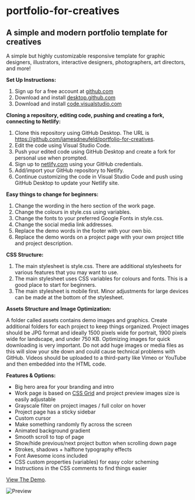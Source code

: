 # portfolio-for-creatives
## A simple and modern portfolio template for creatives
 
A simple but highly customizable responsive template for graphic designers, illustrators, interactive designers, photographers, art directors, and more!

**Set Up Instructions:**

1. Sign up for a free account at [github.com](https://github.com/)
2. Download and install [desktop.github.com](https://desktop.github.com/)
3. Download and install [code.visualstudio.com](https://code.visualstudio.com/)

**Cloning a repository, editing code, pushing and creating a fork, connecting to Netlify:**

1. Clone this repository using GitHub Desktop. The URL is https://github.com/jamesdneufeld/portfolio-for-creatives.
2. Edit the code using Visual Studio Code.
3. Push your edited code using GitHub Desktop and create a fork for personal use when prompted.
4. Sign up to [netlify.com](https://www.netlify.com/) using your GitHub credentials.
5. Add/import your GitHub repository to Netlify.
6. Continue customizing the code in Visual Studio Code and push using GitHub Desktop to update your Netlify site.
 
**Easy things to change for beginners:**

1. Change the wording in the hero section of the work page.
2. Change the colours in style.css using variables.
3. Change the fonts to your preferred Google Fonts in style.css.
4. Change the social media link addresses.
5. Replace the demo words in the footer with your own bio.
6. Replace the demo words on a project page with your own project title and project description.

**CSS Structure:**

1. The main stylesheet is style.css. There are additional stylesheets for various features that you may want to use.
2. The main stylesheet uses CSS variables for colours and fonts. This is a good place to start for beginners.
3. The main stylesheet is mobile first. Minor adjustments for large devices can be made at the bottom of the stylesheet.

**Assets Structure and Image Optimization:**

A folder called assets contains demo images and graphics. Create additional folders for each project to keep things organized. Project images should be JPG format and ideally 1500 pixels wide for portrait, 1900 pixels wide for landscape, and under 750 KB. Optimizing images for quick downloading is very important. Do not add huge images or media files as this will slow your site down and could cause technical problems with GitHub. Videos should be uploaded to a third-party like Vimeo or YouTube and then embedded into the HTML code.

**Features & Options:**

- Big hero area for your branding and intro
- Work page is based on <a href="https://css-tricks.com/snippets/css/complete-guide-grid/" target="_blank">CSS Grid</a> and project preview images size is easily adjustable
- Grayscale filter on project images / full color on hover
- Project page has a sticky sidebar
- Custom cursor
- Make something randomly fly across the screen
- Animated background gradient
- Smooth scroll to top of page
- Show/hide previous/next project button when scrolling down page
- Strokes, shadows + halftone typography effects
- Font Awesome icons included
- CSS custom properties (variables) for easy color scheming
- Instructions in the CSS comments to find things easier

[View The Demo](https://portfolio-for-creatives.netlify.app/).

![Preview](https://portfolio-for-creatives.netlify.app/screenshot.png)
 
